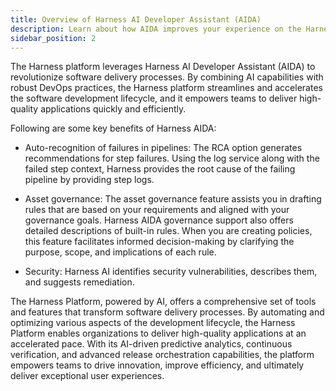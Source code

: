```yaml
---
title: Overview of Harness AI Developer Assistant (AIDA)
description: Learn about how AIDA improves your experience on the Harness platform.
sidebar_position: 2
---
```


The Harness platform leverages Harness AI Developer Assistant (AIDA) to revolutionize software delivery processes. By combining AI capabilities with robust DevOps practices, the Harness platform streamlines and accelerates the software development lifecycle, and it empowers teams to deliver high-quality applications quickly and efficiently.



Following are some key benefits of Harness AIDA:

- Auto-recognition of failures in pipelines: The RCA option generates recommendations for step failures. Using the log service along with the failed step context, Harness provides the root cause of the failing pipeline by providing step logs.

- Asset governance: The asset governance feature assists you in drafting rules that are based on your requirements and aligned with your governance goals. Harness AIDA governance support also offers detailed descriptions of built-in rules. When you are creating policies, this feature facilitates informed decision-making by clarifying the purpose, scope, and implications of each rule.
  
- Security: Harness AI identifies security vulnerabilities, describes them, and suggests remediation.

The Harness Platform, powered by AI, offers a comprehensive set of tools and features that transform software delivery processes. By automating and optimizing various aspects of the development lifecycle, the Harness Platform enables organizations to deliver high-quality applications at an accelerated pace. With its AI-driven predictive analytics, continuous verification, and advanced release orchestration capabilities, the platform empowers teams to drive innovation, improve efficiency, and ultimately deliver exceptional user experiences.
